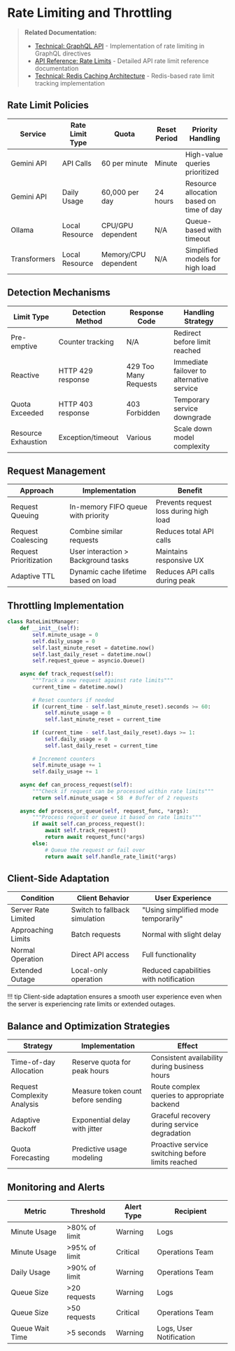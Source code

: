 # Rate Limiting and Throttling

> **Related Documentation:**
> - [Technical: GraphQL API](../technical/graphql-api.md) - Implementation of rate limiting in GraphQL directives
> - [API Reference: Rate Limits](../api/rate-limits.md) - Detailed API rate limit reference documentation
> - [Technical: Redis Caching Architecture](../technical/redis-caching-architecture.md) - Redis-based rate limit
    tracking implementation

## Rate Limit Policies

| Service      | Rate Limit Type | Quota                | Reset Period | Priority Handling                        |
|--------------|-----------------|----------------------|--------------|------------------------------------------|
| Gemini API   | API Calls       | 60 per minute        | Minute       | High-value queries prioritized           |
| Gemini API   | Daily Usage     | 60,000 per day       | 24 hours     | Resource allocation based on time of day |
| Ollama       | Local Resource  | CPU/GPU dependent    | N/A          | Queue-based with timeout                 |
| Transformers | Local Resource  | Memory/CPU dependent | N/A          | Simplified models for high load          |

## Detection Mechanisms

| Limit Type          | Detection Method  | Response Code         | Handling Strategy                         |
|---------------------|-------------------|-----------------------|-------------------------------------------|
| Pre-emptive         | Counter tracking  | N/A                   | Redirect before limit reached             |
| Reactive            | HTTP 429 response | 429 Too Many Requests | Immediate failover to alternative service |
| Quota Exceeded      | HTTP 403 response | 403 Forbidden         | Temporary service downgrade               |
| Resource Exhaustion | Exception/timeout | Various               | Scale down model complexity               |

## Request Management

| Approach               | Implementation                       | Benefit                                |
|------------------------|--------------------------------------|----------------------------------------|
| Request Queuing        | In-memory FIFO queue with priority   | Prevents request loss during high load |
| Request Coalescing     | Combine similar requests             | Reduces total API calls                |
| Request Prioritization | User interaction > Background tasks  | Maintains responsive UX                |
| Adaptive TTL           | Dynamic cache lifetime based on load | Reduces API calls during peak          |

## Throttling Implementation

```python
class RateLimitManager:
    def __init__(self):
        self.minute_usage = 0
        self.daily_usage = 0
        self.last_minute_reset = datetime.now()
        self.last_daily_reset = datetime.now()
        self.request_queue = asyncio.Queue()
        
    async def track_request(self):
        """Track a new request against rate limits"""
        current_time = datetime.now()
        
        # Reset counters if needed
        if (current_time - self.last_minute_reset).seconds >= 60:
            self.minute_usage = 0
            self.last_minute_reset = current_time
            
        if (current_time - self.last_daily_reset).days >= 1:
            self.daily_usage = 0
            self.last_daily_reset = current_time
            
        # Increment counters
        self.minute_usage += 1
        self.daily_usage += 1
        
    async def can_process_request(self):
        """Check if request can be processed within rate limits"""
        return self.minute_usage < 58  # Buffer of 2 requests
        
    async def process_or_queue(self, request_func, *args):
        """Process request or queue it based on rate limits"""
        if await self.can_process_request():
            await self.track_request()
            return await request_func(*args)
        else:
            # Queue the request or fail over
            return await self.handle_rate_limit(*args)
```

## Client-Side Adaptation

| Condition           | Client Behavior               | User Experience                        |
|---------------------|-------------------------------|----------------------------------------|
| Server Rate Limited | Switch to fallback simulation | "Using simplified mode temporarily"    |
| Approaching Limits  | Batch requests                | Normal with slight delay               |
| Normal Operation    | Direct API access             | Full functionality                     |
| Extended Outage     | Local-only operation          | Reduced capabilities with notification |

!!! tip
Client-side adaptation ensures a smooth user experience even when the server is experiencing rate limits or extended
outages.

## Balance and Optimization Strategies

| Strategy                    | Implementation                     | Effect                                            |
|-----------------------------|------------------------------------|---------------------------------------------------|
| Time-of-day Allocation      | Reserve quota for peak hours       | Consistent availability during business hours     |
| Request Complexity Analysis | Measure token count before sending | Route complex queries to appropriate backend      |
| Adaptive Backoff            | Exponential delay with jitter      | Graceful recovery during service degradation      |
| Quota Forecasting           | Predictive usage modeling          | Proactive service switching before limits reached |

## Monitoring and Alerts

| Metric          | Threshold     | Alert Type | Recipient               |
|-----------------|---------------|------------|-------------------------|
| Minute Usage    | >80% of limit | Warning    | Logs                    |
| Minute Usage    | >95% of limit | Critical   | Operations Team         |
| Daily Usage     | >90% of limit | Warning    | Operations Team         |
| Queue Size      | >20 requests  | Warning    | Logs                    |
| Queue Size      | >50 requests  | Critical   | Operations Team         |
| Queue Wait Time | >5 seconds    | Warning    | Logs, User Notification |